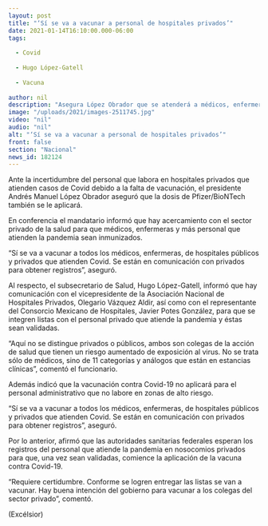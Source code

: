 ```yaml
---
layout: post
title: "‘Sí se va a vacunar a personal de hospitales privados’"
date: 2021-01-14T16:10:00.000-06:00
tags:
  
  - Covid
  
  - Hugo López-Gatell
  
  - Vacuna
  
author: nil
description: "Asegura López Obrador que se atenderá a médicos, enfermeras… del país que enfrentan al Covid-19; Informa López-Gatell que autoridades sanitarias esperan registros para su validación"
image: "/uploads/2021/images-2511745.jpg"
video: "nil"
audio: "nil"
alt: "‘Sí se va a vacunar a personal de hospitales privados’"
front: false
section: "Nacional"
news_id: 182124
---
```


Ante la incertidumbre del personal que labora en hospitales privados que atienden casos de Covid debido a la falta de vacunación, el presidente Andrés Manuel López Obrador aseguró que la dosis de Pfizer/BioNTech también se le aplicará.

En conferencia el mandatario informó que hay acercamiento con el sector privado de la salud para que médicos, enfermeras y más personal que atienden la pandemia sean inmunizados.

“Sí se va a vacunar a todos los médicos, enfermeras, de hospitales públicos y privados que atienden Covid. Se están en comunicación con privados para obtener registros”, aseguró.

Al respecto, el subsecretario de Salud, Hugo López-Gatell, informó que hay comunicación con el vicepresidente de la Asociación Nacional de Hospitales Privados, Olegario Vázquez Aldir, así como con el representante del Consorcio Mexicano de Hospitales, Javier Potes González, para que se integren listas con el personal privado que atiende la pandemia y éstas sean validadas.

“Aquí no se distingue privados o públicos, ambos son colegas de la acción de salud que tienen un riesgo aumentado de exposición al virus. No se trata sólo de médicos, sino de 11 categorías y análogos que están en estancias clínicas”, comentó el funcionario.

Además indicó que la vacunación contra Covid-19 no aplicará para el personal administrativo que no labore en zonas de alto riesgo.

“Sí se va a vacunar a todos los médicos, enfermeras, de hospitales públicos y privados que atienden Covid. Se están en comunicación con privados para obtener registros”, aseguró.

Por lo anterior, afirmó que las autoridades sanitarias federales esperan los registros del personal que atiende la pandemia en nosocomios privados para que, una vez sean validadas, comience la aplicación de la vacuna contra Covid-19.

“Requiere certidumbre. Conforme se logren entregar las listas se van a vacunar. Hay buena intención del gobierno para vacunar a los colegas del sector privado”, comentó.

(Excélsior)